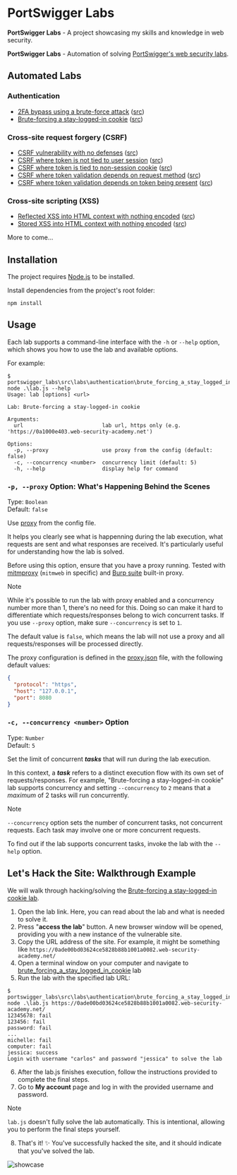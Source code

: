 # PortSwigger Labs

**PortSwigger Labs** - A project showcasing my skills and knowledge in web security.

**PortSwigger Labs** - Automation of solving [PortSwigger's web security labs](https://portswigger.net/web-security/all-labs).

## Automated Labs
### Authentication
  * [2FA bypass using a brute-force attack](https://portswigger.net/web-security/authentication/multi-factor/lab-2fa-bypass-using-a-brute-force-attack)
    ([src](src/labs/authentication/2fa_bypass_using_a_brute_force_attack))
  * [Brute-forcing a stay-logged-in cookie](https://portswigger.net/web-security/authentication/other-mechanisms/lab-brute-forcing-a-stay-logged-in-cookie)
    ([src](src/labs/authentication/brute_forcing_a_stay_logged_in_cookie))

### Cross-site request forgery (CSRF)
  * [CSRF vulnerability with no defenses](https://portswigger.net/web-security/csrf/lab-no-defenses)
    ([src](src/labs/csrf/csrf_vulnerability_with_no_defenses))
  * [CSRF where token is not tied to user session](https://portswigger.net/web-security/csrf/bypassing-token-validation/lab-token-not-tied-to-user-session)
    ([src](src/labs/csrf/csrf_where_token_is_not_tied_to_user_session))
  * [CSRF where token is tied to non-session cookie](https://portswigger.net/web-security/csrf/bypassing-token-validation/lab-token-tied-to-non-session-cookie)
    ([src](src/labs/csrf/csrf_where_token_is_tied_to_non_session_cookie))
  * [CSRF where token validation depends on request method](https://portswigger.net/web-security/csrf/bypassing-token-validation/lab-token-validation-depends-on-request-method)
    ([src](src/labs/csrf/csrf_where_token_validation_depends_on_request_method))
  * [CSRF where token validation depends on token being present](https://portswigger.net/web-security/csrf/bypassing-token-validation/lab-token-validation-depends-on-token-being-present)
    ([src](src/labs/csrf/csrf_where_token_validation_depends_on_token_being_present))

### Cross-site scripting (XSS)
  * [Reflected XSS into HTML context with nothing encoded](https://portswigger.net/web-security/cross-site-scripting/reflected/lab-html-context-nothing-encoded)
    ([src](src/labs/xss/reflected_xss_into_html_context_with_nothing_encoded))
  * [Stored XSS into HTML context with nothing encoded](https://portswigger.net/web-security/cross-site-scripting/stored/lab-html-context-nothing-encoded)
    ([src](src/labs/xss/stored_xss_into_html_context_with_nothing_encoded))

More to come...



## Installation
The project requires [Node.js](https://nodejs.org/) to be installed.

Install dependencies from the project's root folder:
```shell
npm install
```

## Usage
Each lab supports a command-line interface with the `-h` or `--help` option, which shows you how to use the lab and available options. 

For example:
```console
$ portswigger_labs\src\labs\authentication\brute_forcing_a_stay_logged_in_cookie> node .\lab.js --help
Usage: lab [options] <url>

Lab: Brute-forcing a stay-logged-in cookie

Arguments:
  url                         lab url, https only (e.g. 'https://0a1000e403.web-security-academy.net')

Options:
  -p, --proxy                 use proxy from the config (default: false)
  -c, --concurrency <number>  concurrency limit (default: 5)
  -h, --help                  display help for command
```

### `-p, --proxy` Option: What's Happening Behind the Scenes
Type: `Boolean`\
Default: `false`

Use [proxy](https://en.wikipedia.org/wiki/Proxy_server) from the config file.

It helps you clearly see what is happenning during the lab execution, what requests are sent and what responses are received. It's particularly useful for understanding how the lab is solved.

Before using this option, ensure that you have a proxy running. Tested with [mitmproxy](https://github.com/mitmproxy/mitmproxy) (`mitmweb` in specific) and [Burp suite](https://portswigger.net/burp) built-in proxy.

> [!NOTE]
> While it's possible to run the lab with proxy enabled and a concurrency number more than 1, there's no need for this. 
> Doing so can make it hard to differentiate which requests/responses belong to wich concurrent tasks. If you use `--proxy` option, make sure `--concurrency` is set to `1`.

The default value is `false`, which means the lab will not use a proxy and all requests/responses will be processed directly.

The proxy configuration is defined in the [proxy.json](/config/proxy.json) file, with the following default values:
```json
{
  "protocol": "https",
  "host": "127.0.0.1",
  "port": 8080
}
```

### `-c, --concurrency <number>` Option
Type: `Number`\
Default: `5`

Set the limit of concurrent ***tasks*** that will run during the lab execution.

In this context, a ***task*** refers to a distinct execution flow with its own set of requests/responses.
For example, "Brute-forcing a stay-logged-in cookie" lab supports concurrency and setting `--concurrency` to `2` means that a _maximum_ of 2 tasks will run concurrently.

> [!NOTE]
> `--concurrency` option sets the number of concurrent tasks, not concurrent requests. Each task may involve one or more concurrent requests.

To find out if the lab supports concurrent tasks, invoke the lab with the `--help` option.

## Let's Hack the Site: Walkthrough Example
We will walk through hacking/solving the [Brute-forcing a stay-logged-in cookie lab](https://portswigger.net/web-security/authentication/other-mechanisms/lab-brute-forcing-a-stay-logged-in-cookie).

1. Open the lab link. Here, you can read about the lab and what is needed to solve it.
2. Press "**access the lab**" button. A new browser window will be opened, providing you with a new instance of the vulnerable site.
3. Copy the URL address of the site. For example, it might be something like `https://0ade00bd03624ce5828b88b1001a0082.web-security-academy.net/`
4. Open a terminal window on your computer and navigate to [brute_forcing_a_stay_logged_in_cookie](src/labs/authentication/brute_forcing_a_stay_logged_in_cookie) lab
5. Run the lab with the specified lab URL:
```console
$ portswigger_labs\src\labs\authentication\brute_forcing_a_stay_logged_in_cookie> node .\lab.js https://0ade00bd03624ce5828b88b1001a0082.web-security-academy.net/
12345678: fail
123456: fail
password: fail
...
michelle: fail
computer: fail
jessica: success
Login with username "carlos" and password "jessica" to solve the lab
```
6. After the lab.js finishes execution, follow the instructions provided to complete the final steps.
7. Go to **My account** page and log in with the provided username and password.

> [!NOTE]
> `lab.js` doesn't fully solve the lab automatically. This is intentional, allowing you to perform the final steps yourself.
8. That's it! ✨ You've successfully hacked the site, and it should indicate that you've solved the lab.

![showcase](https://github.com/iamdenis1234/portswigger-labs/assets/39136616/7f9d37a6-238b-41e5-bcd1-8acbc2332003)


